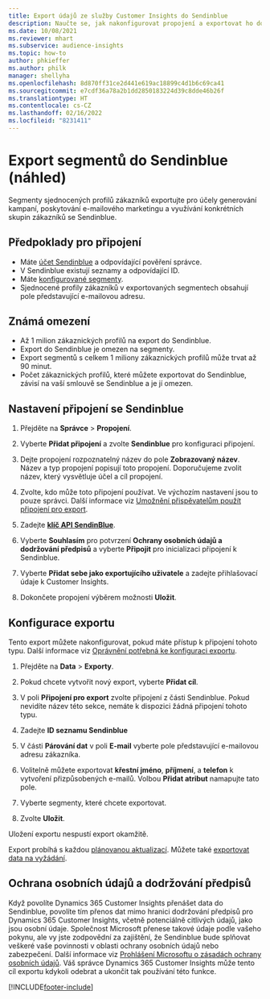 ```yaml
---
title: Export údajů ze služby Customer Insights do Sendinblue
description: Naučte se, jak nakonfigurovat propojení a exportovat ho do Sendinblue.
ms.date: 10/08/2021
ms.reviewer: mhart
ms.subservice: audience-insights
ms.topic: how-to
author: phkieffer
ms.author: philk
manager: shellyha
ms.openlocfilehash: 8d870ff31ce2d441e619ac18899c4d1b6c69ca41
ms.sourcegitcommit: e7cdf36a78a2b1dd2850183224d39c8dde46b26f
ms.translationtype: HT
ms.contentlocale: cs-CZ
ms.lasthandoff: 02/16/2022
ms.locfileid: "8231411"
---
```

# <a name="export-segments-to-sendinblue-preview"></a>Export segmentů do Sendinblue (náhled)

Segmenty sjednocených profilů zákazníků exportujte pro účely generování kampaní, poskytování e-mailového marketingu a využívání konkrétních skupin zákazníků se Sendinblue.

## <a name="prerequisites-for-connection"></a>Předpoklady pro připojení

-   Máte [účet Sendinblue](https://www.sendinblue.com/) a odpovídající pověření správce.
-   V Sendinblue existují seznamy a odpovídající ID.
-   Máte [konfigurované segmenty](segments.md).
-   Sjednocené profily zákazníků v exportovaných segmentech obsahují pole představující e-mailovou adresu.

## <a name="known-limitations"></a>Známá omezení

- Až 1 milion zákaznických profilů na export do Sendinblue.
- Export do Sendinblue je omezen na segmenty.
- Export segmentů s celkem 1 miliony zákaznických profilů může trvat až 90 minut. 
- Počet zákaznických profilů, které můžete exportovat do Sendinblue, závisí na vaší smlouvě se Sendinblue a je jí omezen.

## <a name="set-up-connection-to-sendinblue"></a>Nastavení připojení se Sendinblue

1. Přejděte na **Správce** > **Propojení**.

1. Vyberte **Přidat připojení** a zvolte **Sendinblue** pro konfiguraci připojení.

1. Dejte propojení rozpoznatelný název do pole **Zobrazovaný název**. Název a typ propojení popisují toto propojení. Doporučujeme zvolit název, který vysvětluje účel a cíl propojení.

1. Zvolte, kdo může toto připojení používat. Ve výchozím nastavení jsou to pouze správci. Další informace viz [Umožnění přispěvatelům použít připojení pro export](connections.md#allow-contributors-to-use-a-connection-for-exports).

1. Zadejte **[klíč API SendinBlue](https://developers.sendinblue.com/docs/getting-started#:~:text=Get%20your%20API%20key&text=You%20can%20create%20one%20from,your%20settings%20This%20API%20key)**.

1. Vyberte **Souhlasím** pro potvrzení **Ochrany osobních údajů a dodržování předpisů** a vyberte **Připojit** pro inicializaci připojení k Sendinblue.

1. Vyberte **Přidat sebe jako exportujícího uživatele** a zadejte přihlašovací údaje k Customer Insights.

1. Dokončete propojení výběrem možnosti **Uložit**.

## <a name="configure-an-export"></a>Konfigurace exportu

Tento export můžete nakonfigurovat, pokud máte přístup k připojení tohoto typu. Další informace viz [Oprávnění potřebná ke konfiguraci exportu](export-destinations.md#set-up-a-new-export).

1. Přejděte na **Data** > **Exporty**.

1. Pokud chcete vytvořit nový export, vyberte **Přidat cíl**.

1. V poli **Připojení pro export** zvolte připojení z části Sendinblue. Pokud nevidíte název této sekce, nemáte k dispozici žádná připojení tohoto typu.

1. Zadejte **ID seznamu Sendinblue** 

1. V části **Párování dat** v poli **E-mail** vyberte pole představující e-mailovou adresu zákazníka. 

1. Volitelně můžete exportovat **křestní jméno**, **příjmení**, a **telefon** k vytvoření přizpůsobených e-mailů. Volbou **Přidat atribut** namapujte tato pole.

1. Vyberte segmenty, které chcete exportovat. 

1. Zvolte **Uložit**.

Uložení exportu nespustí export okamžitě.

Export probíhá s každou [plánovanou aktualizací](system.md#schedule-tab). Můžete také [exportovat data na vyžádání](export-destinations.md#run-exports-on-demand). 


## <a name="data-privacy-and-compliance"></a>Ochrana osobních údajů a dodržování předpisů

Když povolíte Dynamics 365 Customer Insights přenášet data do Sendinblue, povolíte tím přenos dat mimo hranici dodržování předpisů pro Dynamics 365 Customer Insights, včetně potenciálně citlivých údajů, jako jsou osobní údaje. Společnost Microsoft přenese takové údaje podle vašeho pokynu, ale vy jste zodpovědní za zajištění, že Sendinblue bude splňovat veškeré vaše povinnosti v oblasti ochrany osobních údajů nebo zabezpečení. Další informace viz [Prohlášení Microsoftu o zásadách ochrany osobních údajů](https://go.microsoft.com/fwlink/?linkid=396732).
Váš správce Dynamics 365 Customer Insights může tento cíl exportu kdykoli odebrat a ukončit tak používání této funkce.


[!INCLUDE[footer-include](../includes/footer-banner.md)]
